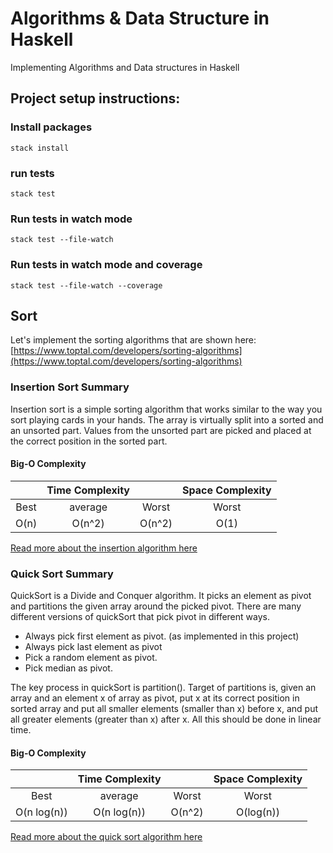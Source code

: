 
# Algorithms & Data Structure in Haskell

Implementing Algorithms and Data structures in Haskell

## Project setup instructions:

### Install packages

```
stack install
```

### run tests
```
stack test
```

### Run tests in watch mode

```
stack test --file-watch
```

### Run tests in watch mode and coverage

```
stack test --file-watch --coverage
```

## Sort

Let's implement the sorting algorithms that are shown here: [https://www.toptal.com/developers/sorting-algorithms](https://www.toptal.com/developers/sorting-algorithms)

### Insertion Sort Summary

Insertion sort is a simple sorting algorithm that works similar to the way you sort playing cards in your hands. The array is virtually split into a sorted and an unsorted part. Values from the unsorted part are picked and placed at the correct position in the sorted part.

#### Big-O Complexity

|                 | Time Complexity |                 |  Space Complexity  |
| :-------------: | :-------------: | :-------------: | :----------------: |
|       Best      |     average     |       Worst     |        Worst       |
|       O(n)      |     O(n^2)      |       O(n^2)    |        O(1)        |


[Read more about the insertion algorithm here](https://www.geeksforgeeks.org/insertion-sort/)

### Quick Sort Summary

QuickSort is a Divide and Conquer algorithm. It picks an element as pivot and partitions the given array around the picked pivot. There are many different versions of quickSort that pick pivot in different ways.

- Always pick first element as pivot. (as implemented in this project)
- Always pick last element as pivot
- Pick a random element as pivot.
- Pick median as pivot.

The key process in quickSort is partition(). Target of partitions is, given an array and an element x of array as pivot, put x at its correct position in sorted array and put all smaller elements (smaller than x) before x, and put all greater elements (greater than x) after x. All this should be done in linear time.

#### Big-O Complexity

|                 | Time Complexity |                 |  Space Complexity  |
| :-------------: | :-------------: | :-------------: | :----------------: |
|       Best      |     average     |       Worst     |        Worst       |
|    O(n log(n))  |    O(n log(n))  |       O(n^2)    |        O(log(n))        |


[Read more about the quick sort algorithm here](https://www.geeksforgeeks.org/quick-sort/)
